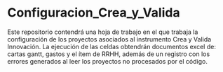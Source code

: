# Configuracion_Crea_y_Valida
Este repositorio contendrá una hoja de trabajo en el que trabaja la configuración de los proyectos asociados al instrumento Crea y Valida Innovación. La ejecución de las celdas obtendrán documentos excel de: cartas gantt, gastos y el ítem de RRHH, además de un registro con los errores generados al leer los proyectos no procesados por el código.
